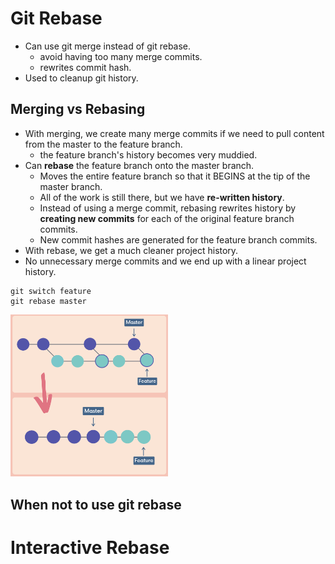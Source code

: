 # Git Rebase

- Can use git merge instead of git rebase.
  - avoid having too many merge commits.
  - rewrites commit hash.
- Used to cleanup git history.

## Merging vs Rebasing

- With merging, we create many merge commits if we need to pull content from the master to the feature branch.
  - the feature branch's history becomes very muddied.
- Can **rebase** the feature branch onto the master branch.
  - Moves the entire feature branch so that it BEGINS at the tip of the master branch.
  - All of the work is still there, but we have **re-written history**.
  - Instead of using a merge commit, rebasing rewrites history by **creating new commits** for each of the original feature branch commits.
  - New commit hashes are generated for the feature branch commits.
- With rebase, we get a much cleaner project history.
- No unnecessary merge commits and we end up with a linear project history.

```git
git switch feature
git rebase master
```

<img src="./pics/git-rebase-feature-on-master.png" alt="HEAD" width="50%" />

## When not to use git rebase

# Interactive Rebase
